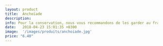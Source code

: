 ```yaml
---
layout: product
title:  Anchoïade
description:
info: Pour la conservation, nous vous recommandons de les garder au frais à 4° max.<br/>Après ouverture, elle se conserve environ 5 à 15 jours.
date:   2018-04-23 15:01:35 +0300
image:  '/images/produits/anchoiade.jpg'
price: "6.40"
---
```

